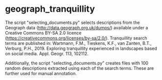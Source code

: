 # geograph_tranquillity

The script "selecting_documents.py" selects descriptions from the Geograph data (http://data.geograph.org.uk/dumps/) available 
under a Creative Commons BY-SA 2.0 licence (https://creativecommons.org/licenses/by-sa/2.0/).
Tranquillity search terms are published in:
Wartmann, F.M., Tieskens, K.F., van Zanten, B.T., Verburg, P.H., 2019. 
Exploring tranquillity experienced in landscapes based on social media. Appl. Geogr. 113, 102112.

Additionally, the script "selecting_documents.py" creates files with 100 random descriptions extracted using each of the search terms.
These are further used for manual annotation.
